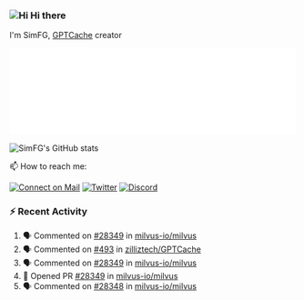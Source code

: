 ### <img src='https://qpluspicture.oss-cn-beijing.aliyuncs.com/6LjjQA/Hi.gif' alt='Hi' width="24"/> Hi there

I'm SimFG, [GPTCache](https://github.com/zilliztech/GPTCache) creator

![Metrics 👋](/metrics.plugin.followup.user.svg)

![SimFG's GitHub stats](https://github-readme-stats.vercel.app/api?username=SimFG&show_icons=true&theme=radical&count_private=true)

📫 How to reach me:

[![Connect on Mail](https://img.shields.io/badge/Ask%20me-anything-1abc9c.svg)](mailto:1142838399@qq.com)
[![Twitter](https://img.shields.io/twitter/follow/FogSim?style=social)](https://twitter.com/FogSim)
[![Discord](https://img.shields.io/discord/1092648432495251507?label=Discord&logo=discord)](https://discord.gg/Q8C6WEjSWV)

### :zap: Recent Activity

<!--START_SECTION:activity-->
1. 🗣 Commented on [#28349](https://github.com/milvus-io/milvus/issues/28349) in [milvus-io/milvus](https://github.com/milvus-io/milvus)
2. 🗣 Commented on [#493](https://github.com/zilliztech/GPTCache/issues/493) in [zilliztech/GPTCache](https://github.com/zilliztech/GPTCache)
3. 🗣 Commented on [#28349](https://github.com/milvus-io/milvus/issues/28349) in [milvus-io/milvus](https://github.com/milvus-io/milvus)
4. 💪 Opened PR [#28349](https://github.com/milvus-io/milvus/pull/28349) in [milvus-io/milvus](https://github.com/milvus-io/milvus)
5. 🗣 Commented on [#28348](https://github.com/milvus-io/milvus/issues/28348) in [milvus-io/milvus](https://github.com/milvus-io/milvus)
<!--END_SECTION:activity-->

